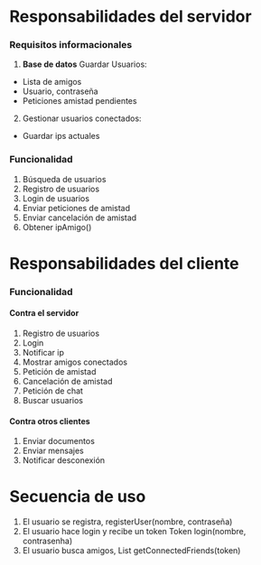 # Responsabilidades del servidor

### Requisitos informacionales

1. __Base de datos__ Guardar Usuarios:
 - Lista de amigos
 - Usuario, contraseña
 - Peticiones amistad pendientes

2. Gestionar usuarios conectados:
 - Guardar ips actuales

### Funcionalidad

1. Búsqueda de usuarios
2. Registro de usuarios
3. Login de usuarios
4. Enviar peticiones de amistad
5. Enviar cancelación de amistad
6. Obtener ipAmigo()


 # Responsabilidades del cliente

### Funcionalidad

#### Contra el servidor
1. Registro de usuarios
2. Login
3. Notificar ip
4. Mostrar amigos conectados
5. Petición de amistad
6. Cancelación de amistad
7. Petición de chat
8. Buscar usuarios

#### Contra otros clientes
1. Enviar documentos
2. Enviar mensajes
3. Notificar desconexión

# Secuencia de uso

1. El usuario se registra, registerUser(nombre, contraseña)
2. El usuario hace login y recibe un token Token login(nombre, contrasenha)
3. El usuario busca amigos, List<String> getConnectedFriends(token)

